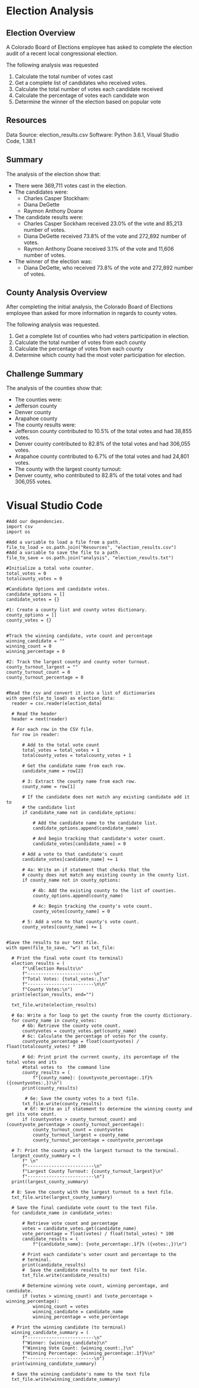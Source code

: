 # Election Analysis

## Election Overview
A Colorado Board of Elections employee has asked to complete the election audit of a recent local congressional election.

The following analysis was requested
1. Calculate the total number of votes cast
2. Get a complete list of candidates who received votes.
3. Calculate the total number of votes each candidate received
4. Calculate the percentage of votes each candidate won
5. Determine the winner of the election based on popular vote

## Resources
Data Source: election_results.csv
Software: Python 3.6.1, Visual Studio Code, 1.38.1

## Summary
The analysis of the election show that:
* There were 369,711 votes cast in the election.
* The candidates were:
  * Charles Casper Stockham:
  * Diana DeGette
  * Raymon Anthony Doane
* The candidate results were:
  * Charles Casper Sockham received 23.0% of the vote and 85,213 number of votes.
  * Diana DeGette received 73.8% of the vote and 272,892 number of votes.
  * Raymon Anthony Doane received 3.1% of the vote and 11,606 number of votes.
* The winner of the election was:
  * Diana DeGette, who received 73.8% of the vote and 272,892 number of votes.

## County Analysis Overview
After completing the initial analysis, the Colorado Board of Elections employee than asked for more information in regards to county votes.

The following analysis was requested.
1. Get a complete list of counties who had voters participation in election.
2. Calculate the total number of votes from each county
3. Calculate the percentage of votes from each county
4. Determine which county had the most voter participation for election.

## Challenge Summary
The analysis of the counties show that:
* The counties were:
 * Jefferson county
 * Denver county
 * Arapahoe county
* The county results were:
 * Jefferson county contributed to 10.5% of the total votes and had 38,855 votes.
 * Denver county contributed to 82.8% of the total votes and had 306,055 votes.
 * Arapahoe county contributed to 6.7% of the total votes and had 24,801 votes.
* The county with the largest county turnout:
 * Denver county, who contributed to 82.8% of the total votes and had 306,055 votes.


# Visual Studio Code
    #Add our dependencies.
    import csv
    import os

    #Add a variable to load a file from a path.
    file_to_load = os.path.join("Resources", "election_results.csv")
    #Add a variable to save the file to a path.
    file_to_save = os.path.join("analysis", "election_results.txt")

    #Initialize a total vote counter.
    total_votes = 0
    totalcounty_votes = 0

    #Candidate Options and candidate votes.
    candidate_options = []
    candidate_votes = {}

    #1: Create a county list and county votes dictionary.
    county_options = []
    county_votes = {}


    #Track the winning candidate, vote count and percentage
    winning_candidate = ""
    winning_count = 0
    winning_percentage = 0

    #2: Track the largest county and county voter turnout.
    county_turnout_largest = ""
    county_turnout_count = 0
    county_turnout_percentage = 0


    #Read the csv and convert it into a list of dictionaries
    with open(file_to_load) as election_data:
      reader = csv.reader(election_data)

      # Read the header
      header = next(reader)

      # For each row in the CSV file.
      for row in reader:

          # Add to the total vote count
          total_votes = total_votes + 1
          totalcounty_votes = totalcounty_votes + 1

          # Get the candidate name from each row.
          candidate_name = row[2]

          # 3: Extract the county name from each row.
          county_name = row[1]

          # If the candidate does not match any existing candidate add it to
          # the candidate list
          if candidate_name not in candidate_options:

              # Add the candidate name to the candidate list.
              candidate_options.append(candidate_name)

              # And begin tracking that candidate's voter count.
              candidate_votes[candidate_name] = 0

          # Add a vote to that candidate's count
          candidate_votes[candidate_name] += 1

          # 4a: Write an if statement that checks that the
          # county does not match any existing county in the county list.
          if county_name not in county_options:

              # 4b: Add the existing county to the list of counties.
              county_options.append(county_name)

              # 4c: Begin tracking the county's vote count.
              county_votes[county_name] = 0

          # 5: Add a vote to that county's vote count.
          county_votes[county_name] += 1


    #Save the results to our text file.
    with open(file_to_save, "w") as txt_file:

      # Print the final vote count (to terminal)
      election_results = (
          f"\nElection Results\n"
          f"-------------------------\n"
          f"Total Votes: {total_votes:,}\n"
          f"-------------------------\n\n"
          f"County Votes:\n")
      print(election_results, end="")

      txt_file.write(election_results)

      # 6a: Write a for loop to get the county from the county dictionary.
      for county_name in county_votes:
          # 6b: Retrieve the county vote count.
          countyvotes = county_votes.get(county_name)
          # 6c: Calculate the percentage of votes for the county.
          countyvote_percentage = float(countyvotes) / float(totalcounty_votes) * 100

          # 6d: Print print the current county, its percentage of the total votes and its
          #total votes to  the command line
          county_results = (
              f"{county_name}: {countyvote_percentage:.1f}% ({countyvotes:,})\n") 
          print(county_results)

           # 6e: Save the county votes to a text file.
          txt_file.write(county_results)
           # 6f: Write an if statement to determine the winning county and get its vote count.
          if (countyvotes > county_turnout_count) and (countyvote_percentage > county_turnout_percentage):
              county_turnout_count = countyvotes
              county_turnout_largest = county_name
              county_turnout_percentage = countyvote_percentage

      # 7: Print the county with the largest turnout to the terminal.
      largest_county_summary = (
          f" \n"
          f"-------------------------\n"
          f"Largest County Turnout: {county_turnout_largest}\n"
          f"-------------------------\n")
      print(largest_county_summary)

      # 8: Save the county with the largest turnout to a text file.
      txt_file.write(largest_county_summary)

      # Save the final candidate vote count to the text file.
      for candidate_name in candidate_votes:

          # Retrieve vote count and percentage
          votes = candidate_votes.get(candidate_name)
          vote_percentage = float(votes) / float(total_votes) * 100
          candidate_results = (
              f"{candidate_name}: {vote_percentage:.1f}% ({votes:,})\n")

          # Print each candidate's voter count and percentage to the
          # terminal.
          print(candidate_results)
          #  Save the candidate results to our text file.
          txt_file.write(candidate_results)

          # Determine winning vote count, winning percentage, and candidate.
          if (votes > winning_count) and (vote_percentage > winning_percentage):
              winning_count = votes
              winning_candidate = candidate_name
              winning_percentage = vote_percentage

      # Print the winning candidate (to terminal)
      winning_candidate_summary = (
          f"-------------------------\n"
          f"Winner: {winning_candidate}\n"
          f"Winning Vote Count: {winning_count:,}\n"
          f"Winning Percentage: {winning_percentage:.1f}%\n"
          f"-------------------------\n")
      print(winning_candidate_summary)

      # Save the winning candidate's name to the text file
      txt_file.write(winning_candidate_summary)
